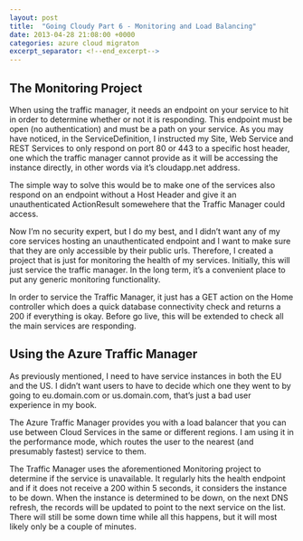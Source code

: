 ```yaml
---
layout: post
title:  "Going Cloudy Part 6 - Monitoring and Load Balancing"
date: 2013-04-28 21:08:00 +0000
categories: azure cloud migraton
excerpt_separator: <!--end_excerpt-->
---
```


## The Monitoring Project
When using the traffic manager, it needs an endpoint on your service to hit in order to determine whether or not it is responding. This endpoint must be open (no authentication) and must be a path on your service. As you may have noticed, in the ServiceDefinition, I instructed my Site, Web Service and REST Services to only respond on port 80 or 443 to a specific host header, one which the traffic manager cannot provide as it will be accessing the instance directly, in other words via it’s cloudapp.net address.
<!--end_excerpt-->
The simple way to solve this would be to make one of the services also respond on an endpoint without a Host Header and give it an unauthenticated ActionResult somewehere that the Traffic Manager could access.

Now I’m no security expert, but I do my best, and I didn’t want any of my core services hosting an unauthenticated endpoint and I want to make sure that they are only accessible by their public urls. Therefore, I created a project that is just for monitoring the health of my services. Initially, this will just service the traffic manager. In the long term, it’s a convenient place to put any generic monitoring functionality.

In order to service the Traffic Manager, it just has a GET action on the Home controller which does a quick database connectivity check and returns a 200 if everything is okay. Before go live, this will be extended to check all the main services are responding.

## Using the Azure Traffic Manager
As previously mentioned, I need to have service instances in both the EU and the US. I didn’t want users to have to decide which one they went to by going to eu.domain.com or us.domain.com, that’s just a bad user experience in my book.

The Azure Traffic Manager provides you with a load balancer that you can use between Cloud Services in the same or different regions. I am using it in the performance mode, which routes the user to the nearest (and presumably fastest) service to them.

The Traffic Manager uses the aforementioned Monitoring project to determine if the service is unavailable. It regularly hits the health endpoint and if it does not receive a 200 within 5 seconds, it considers the instance to be down. When the instance is determined to be down, on the next DNS refresh, the records will be updated to point to the next service on the list. There will still be some down time while all this happens, but it will most likely only be a couple of minutes.
